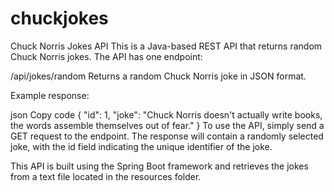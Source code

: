 # chuckjokes
Chuck Norris Jokes API
This is a Java-based REST API that returns random Chuck Norris jokes. The API has one endpoint:

/api/jokes/random
Returns a random Chuck Norris joke in JSON format.

Example response:

json
Copy code
{
"id": 1,
"joke": "Chuck Norris doesn't actually write books, the words assemble themselves out of fear."
}
To use the API, simply send a GET request to the endpoint. The response will contain a randomly selected joke, with the id field indicating the unique identifier of the joke.

This API is built using the Spring Boot framework and retrieves the jokes from a text file located in the resources folder.
